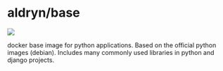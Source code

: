 # aldryn/base

[![](https://badge.imagelayers.io/aldryn/base:latest.svg)](https://imagelayers.io/?images=aldryn/base:latest 'Get your own badge on imagelayers.io')

docker base image for python applications.
Based on the official python images (debian).
Includes many commonly used libraries in python and django projects.
